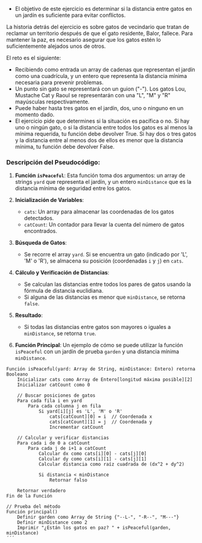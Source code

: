 - El objetivo de este ejercicio es determinar si la distancia entre gatos en un jardín es suficiente para evitar conflictos.

La historia detrás del ejercicio es sobre gatos de vecindario que tratan de reclamar un territorio después de que el gato residente, Balor, fallece. Para mantener la paz, es necesario asegurar que los gatos estén lo suficientemente alejados unos de otros.

El reto es el siguiente:

- Recibiendo como entrada un array de cadenas que representan el jardín como una cuadrícula, y un entero que representa la distancia mínima necesaria para prevenir problemas.
- Un punto sin gato se representará con un guion ("-"). Los gatos Lou, Mustache Cat y Raoul se representarán con una "L", "M" y "R" mayúsculas respectivamente.
- Puede haber hasta tres gatos en el jardín, dos, uno o ninguno en un momento dado.
- El ejercicio pide que determines si la situación es pacífica o no. Si hay uno o ningún gato, o si la distancia entre todos los gatos es al menos la mínima requerida, tu función debe devolver True. Si hay dos o tres gatos y la distancia entre al menos dos de ellos es menor que la distancia mínima, tu función debe devolver False.


### Descripción del Pseudocódigo:

1. **Función `isPeaceful`**: Esta función toma dos argumentos: un array de strings `yard` que representa el jardín, y un entero `minDistance` que es la distancia mínima de seguridad entre los gatos.

2. **Inicialización de Variables**:
   - `cats`: Un array para almacenar las coordenadas de los gatos detectados.
   - `catCount`: Un contador para llevar la cuenta del número de gatos encontrados.

3. **Búsqueda de Gatos**:
   - Se recorre el array `yard`. Si se encuentra un gato (indicado por 'L', 'M' o 'R'), se almacena su posición (coordenadas `i` y `j`) en `cats`.

4. **Cálculo y Verificación de Distancias**:
   - Se calculan las distancias entre todos los pares de gatos usando la fórmula de distancia euclidiana.
   - Si alguna de las distancias es menor que `minDistance`, se retorna `false`.

5. **Resultado**:
   - Si todas las distancias entre gatos son mayores o iguales a `minDistance`, se retorna `true`.

6. **Función Principal**: Un ejemplo de cómo se puede utilizar la función `isPeaceful` con un jardín de prueba `garden` y una distancia mínima `minDistance`.


```
Función isPeaceful(yard: Array de String, minDistance: Entero) retorna Booleano
    Inicializar cats como Array de Entero[longitud máxima posible][2]
    Inicializar catCount como 0

    // Buscar posiciones de gatos
    Para cada fila i en yard
        Para cada columna j en fila
            Si yard[i][j] es 'L', 'M' o 'R'
                cats[catCount][0] = i  // Coordenada x
                cats[catCount][1] = j  // Coordenada y
                Incrementar catCount

    // Calcular y verificar distancias
    Para cada i de 0 a catCount
        Para cada j de i+1 a catCount
            Calcular dx como cats[i][0] - cats[j][0]
            Calcular dy como cats[i][1] - cats[j][1]
            Calcular distancia como raíz cuadrada de (dx^2 + dy^2)

            Si distancia < minDistance
                Retornar falso

    Retornar verdadero
Fin de la Función

// Prueba del método
Función principal()
    Definir garden como Array de String {"--L-", "-R--", "M---"}
    Definir minDistance como 2
    Imprimir "¿Están los gatos en paz? " + isPeaceful(garden, minDistance)
´´´
